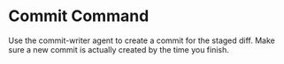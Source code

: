 # Commit Command

Use the commit-writer agent to create a commit for the staged diff. Make sure a
new commit is actually created by the time you finish.

